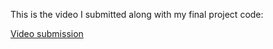 This is the video I submitted along with my final project code:

[Video submission](https://youtu.be/oi-p-AymnWQ)